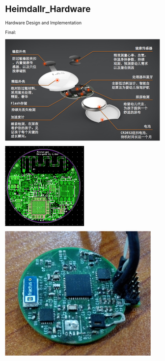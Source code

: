 # Heimdallr_Hardware
Hardware Design and Implementation

Final:

![explosion](./explosion.png)

![pcb](./pcb.png)

![weld](./weld.png)
